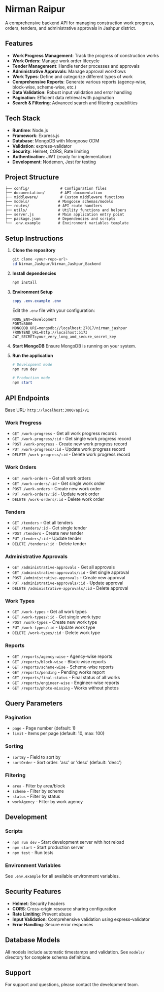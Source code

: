 # Nirman Raipur

A comprehensive backend API for managing construction work progress, orders, tenders, and administrative approvals in Jashpur district.

## Features

- **Work Progress Management**: Track the progress of construction works
- **Work Orders**: Manage work order lifecycle 
- **Tender Management**: Handle tender processes and approvals
- **Administrative Approvals**: Manage approval workflows
- **Work Types**: Define and categorize different types of work
- **Comprehensive Reports**: Generate various reports (agency-wise, block-wise, scheme-wise, etc.)
- **Data Validation**: Robust input validation and error handling
- **Pagination**: Efficient data retrieval with pagination
- **Search & Filtering**: Advanced search and filtering capabilities

## Tech Stack

- **Runtime**: Node.js
- **Framework**: Express.js
- **Database**: MongoDB with Mongoose ODM
- **Validation**: express-validator
- **Security**: Helmet, CORS, Rate limiting
- **Authentication**: JWT (ready for implementation)
- **Development**: Nodemon, Jest for testing

## Project Structure

```
├── config/              # Configuration files
├── documentation/       # API documentation
├── middleware/          # Custom middleware functions
├── models/             # Mongoose schemas/models
├── routes/             # API route handlers
├── utils/              # Utility functions and helpers
├── server.js           # Main application entry point
├── package.json        # Dependencies and scripts
└── .env.example        # Environment variables template
```

## Setup Instructions

1. **Clone the repository**
   ```powershell
   git clone <your-repo-url>
   cd Nirman_Jashpur/Nirman_Jashpur_Backend
   ```

2. **Install dependencies**
   ```powershell
   npm install
   ```

3. **Environment Setup**
   ```powershell
   copy .env.example .env
   ```
   
   Edit the `.env` file with your configuration:
   ```env
   NODE_ENV=development
   PORT=3000
   MONGODB_URI=mongodb://localhost:27017/nirman_jashpur
   FRONTEND_URL=http://localhost:5173
   JWT_SECRET=your_very_long_and_secure_secret_key
   ```

4. **Start MongoDB**
   Ensure MongoDB is running on your system.

5. **Run the application**
   ```powershell
   # Development mode
   npm run dev
   
   # Production mode
   npm start
   ```

## API Endpoints

Base URL: `http://localhost:3000/api/v1`

### Work Progress
- `GET /work-progress` - Get all work progress records
- `GET /work-progress/:id` - Get single work progress record
- `POST /work-progress` - Create new work progress record
- `PUT /work-progress/:id` - Update work progress record
- `DELETE /work-progress/:id` - Delete work progress record

### Work Orders
- `GET /work-orders` - Get all work orders
- `GET /work-orders/:id` - Get single work order
- `POST /work-orders` - Create new work order
- `PUT /work-orders/:id` - Update work order
- `DELETE /work-orders/:id` - Delete work order

### Tenders
- `GET /tenders` - Get all tenders
- `GET /tenders/:id` - Get single tender
- `POST /tenders` - Create new tender
- `PUT /tenders/:id` - Update tender
- `DELETE /tenders/:id` - Delete tender

### Administrative Approvals
- `GET /administrative-approvals` - Get all approvals
- `GET /administrative-approvals/:id` - Get single approval
- `POST /administrative-approvals` - Create new approval
- `PUT /administrative-approvals/:id` - Update approval
- `DELETE /administrative-approvals/:id` - Delete approval

### Work Types
- `GET /work-types` - Get all work types
- `GET /work-types/:id` - Get single work type
- `POST /work-types` - Create new work type
- `PUT /work-types/:id` - Update work type
- `DELETE /work-types/:id` - Delete work type

### Reports
- `GET /reports/agency-wise` - Agency-wise reports
- `GET /reports/block-wise` - Block-wise reports
- `GET /reports/scheme-wise` - Scheme-wise reports
- `GET /reports/pending` - Pending works report
- `GET /reports/final-status` - Final status of all works
- `GET /reports/engineer-wise` - Engineer-wise reports
- `GET /reports/photo-missing` - Works without photos

## Query Parameters

### Pagination
- `page` - Page number (default: 1)
- `limit` - Items per page (default: 10, max: 100)

### Sorting
- `sortBy` - Field to sort by
- `sortOrder` - Sort order: 'asc' or 'desc' (default: 'desc')

### Filtering
- `area` - Filter by area/block
- `scheme` - Filter by scheme
- `status` - Filter by status
- `workAgency` - Filter by work agency

## Development

### Scripts
- `npm run dev` - Start development server with hot reload
- `npm start` - Start production server
- `npm test` - Run tests

### Environment Variables
See `.env.example` for all available environment variables.

## Security Features

- **Helmet**: Security headers
- **CORS**: Cross-origin resource sharing configuration
- **Rate Limiting**: Prevent abuse
- **Input Validation**: Comprehensive validation using express-validator
- **Error Handling**: Secure error responses

## Database Models

All models include automatic timestamps and validation. See `models/` directory for complete schema definitions.

## Support

For support and questions, please contact the development team.
